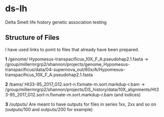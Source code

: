 # ds-lh
Delta Smelt life history genetic association testing

## Structure of Files

I have used links to point to files that already have been prepared.    

__1__ /genome/ Hypomesus-transpacificus_10X_F_A.pseudohap2.1.fasta -> /group/millermrgrp2/shannon/projects/genome_Hypomesus-transpacificus/data/04-supernova_out/60x/A/Hypomesus-transpacificus_10X_F_A.pseudohap2.1.fasta     

__2__ /bams/ Ht33-95_2017_G12.sort-n.fixmate-m.sort.markdup-r.bam -> /group/millermrgrp2/shannon/projects/DS_history/data/10X_alignments/Ht33-95_2017_G12.sort-n.fixmate-m.sort.markdup-r.bam (and indices)     

__3__ /outputs/ Are meant to have outputs for files in series 1xx, 2xx and so on (outputs/100 and outputs/200 for example)

